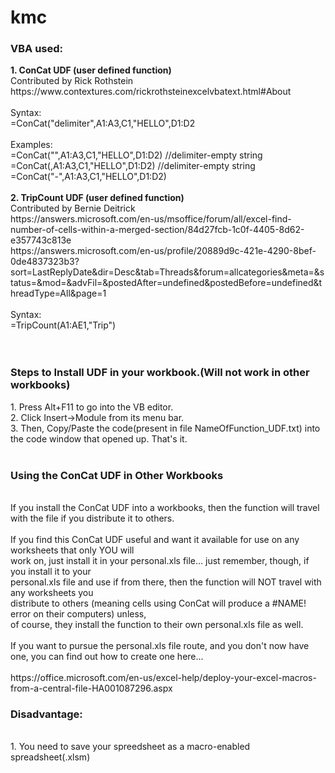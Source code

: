 # kmc
<h3>VBA used:</h3>
<b>1. ConCat UDF (user defined function)</b><br>
Contributed by Rick Rothstein<br>
https://www.contextures.com/rickrothsteinexcelvbatext.html#About<br>
<br><!--reduce line height-->
Syntax:<br>
=ConCat("delimiter",A1:A3,C1,"HELLO",D1:D2<br>
<br>
Examples:<br>
=ConCat("",A1:A3,C1,"HELLO",D1:D2)  //delimiter-empty string<br>
=ConCat(,A1:A3,C1,"HELLO",D1:D2)    //delimiter-empty string<br>
=ConCat("-",A1:A3,C1,"HELLO",D1:D2)<br>
<br>
<b>2. TripCount UDF (user defined function)</b><br>
Contributed by Bernie Deitrick<br>
https://answers.microsoft.com/en-us/msoffice/forum/all/excel-find-number-of-cells-within-a-merged-section/84d27fcb-1c0f-4405-8d62-e357743c813e<br>
https://answers.microsoft.com/en-us/profile/20889d9c-421e-4290-8bef-0de4837323b3?sort=LastReplyDate&dir=Desc&tab=Threads&forum=allcategories&meta=&status=&mod=&advFil=&postedAfter=undefined&postedBefore=undefined&threadType=All&page=1<br>
<br>
Syntax:<br>
=TripCount(A1:AE1,"Trip")<br>
<br>
<br>
<h3>Steps to Install UDF in your workbook.(Will not work in other workbooks)</h3>
1. Press Alt+F11 to go into the VB editor.<br>
2. Click Insert->Module from its menu bar.<br>
3. Then, Copy/Paste the code(present in file NameOfFunction_UDF.txt) into the code window that opened up. That's it.<br>
<br>
<h3>Using the ConCat UDF in Other Workbooks</h3><br>
If you install the ConCat UDF into a workbooks, then the function will travel with the file if you distribute it to others.<br>
<br>
If you find this ConCat UDF useful and want it available for use on any worksheets that only YOU will <br>
work on, just install it in your personal.xls file... just remember, though, if you install it to your <br>
personal.xls file and use if from there, then the function will NOT travel with any worksheets you<br>
distribute to others (meaning cells using ConCat will produce a #NAME! error on their computers) unless, <br>
of course, they install the function to their own personal.xls file as well.<br>
<br>
If you want to pursue the personal.xls file route, and you don't now have one, you can find out how to create one here...<br>
<br>
https://office.microsoft.com/en-us/excel-help/deploy-your-excel-macros-from-a-central-file-HA001087296.aspx<br>
<h3>Disadvantage:</h3><br>
1. You need to save your spreedsheet as a  macro-enabled spreadsheet(.xlsm)<br>
